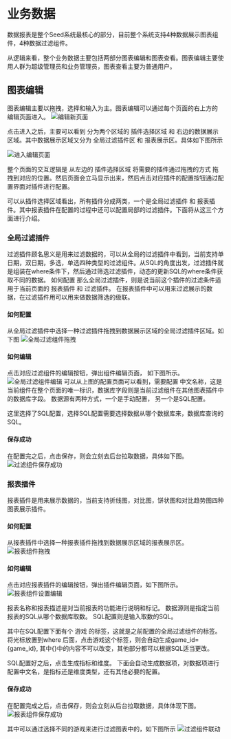 # 业务数据
数据报表是整个Seed系统最核心的部分，目前整个系统支持4种数据展示图表组件，4种数据过滤组件。

从逻辑来看，整个业务数据主要包括两部分图表编辑和图表查看。图表编辑主要使用人群为超级管理员和业务管理员，图表查看主要为普通用户。

## 图表编辑
图表编辑主要以拖拽，选择和输入为主。图表编辑可以通过每个页面的右上方的 编辑页面进入。
![编辑新页面](图表编辑/编辑新页面.png)

点击进入之后，主要可以看到 分为两个区域的 插件选择区域 和 右边的数据展示区域。其中数据展示区域又分为 全局过滤插件区 和 报表展示区。具体如下图所示

![进入编辑页面](图表编辑/进入编辑页面.png)

整个页面的交互逻辑是 从左边的 插件选择区域 将需要的插件通过拖拽的方式 拖拽到对应的位置。然后页面会立马显示出来，然后点击对应插件的配置按钮通过配置界面对插件进行配置。

可以从插件选择区域看出，所有插件分成两类，一个是全局过滤插件 和 报表插件。其中报表插件在配置的过程中还可以配置局部的过滤插件。下面将从这三个方面进行介绍。

### 全局过滤插件
过滤插件顾名思义是用来过滤数据的，可以从全局的过滤插件中看到，当前支持单日期，双日期，多选，单选四种类型的过滤组件。从SQL的角度出发，过滤插件就是组装在where条件下，然后通过筛选过滤插件，动态的更新SQL的where条件获取不同的数据。
如何配置
那么全局过滤插件，则是说当前这个插件的过滤条件适用于当前页面的 报表插件 和 过滤插件。 在报表插件中可以用来过滤展示的数据，在过滤插件用可以用来做数据筛选的级联。

#### 如何配置
从全局过滤插件中选择一种过滤插件拖拽到数据展示区域的全局过滤插件区域。如下图
![全局过滤组件拖拽](图表编辑/全局过滤组件拖拽.png)

#### 如何编辑
点击对应过滤组件的编辑按钮，弹出组件编辑页面， 如下图所示。
![全局过滤组件编辑](图表编辑/编辑全局过滤组件.png)
可以从上图的配置页面可以看到，需要配置 中文名称，这是当前组件在整个页面的唯一标识，数据库字段则是当前过滤组件在其他图表插件中的数据库字段。 数据源有两种方式，一个是手动配置， 另一个是SQL配置。

这里选择了SQL配置，选择SQL配置需要选择数据从哪个数据库来，数据库查询的SQL。

#### 保存成功
在配置完之后，点击保存，则会立刻去后台拉取数据，具体如下图。
![过滤组件保存成功](图表编辑/过滤组件保存成功.png)

### 报表插件
报表插件是用来展示数据的，当前支持折线图，对比图，饼状图和对比趋势图四种图表展示插件。

#### 如何配置
从报表插件中选择一种报表插件拖拽到数据展示区域的报表展示区。
![报表组件拖拽](图表编辑/报表组件拖拽成功.png)

#### 如何编辑
点击对应报表插件的编辑按钮，弹出插件编辑页面，如下图所示。
![报表组件设置编辑](图表编辑/报表组件设置编辑.png)

报表名称和报表描述是对当前报表的功能进行说明和标记。
数据源则是指定当前报表的SQL从哪个数据库取数。
SQL配置则是输入取数的SQL。

其中在SQL配置下面有个 游戏 的标签，这就是之前配置的全局过滤组件的标签。将光标放置到where 后面，点击游戏这个标签，则会自动生成game_id={game_id}, 其中{}中的内容不可以改变，其他部分都可以根据SQL适当更改。

SQL配置好之后，点击生成指标和维度。
下面会自动生成数据项，对数据项进行配置中文名，是指标还是维度类型，还有其他必要的配置。

#### 保存成功
在配置完成之后，点击保存，则会立刻从后台拉取数据，具体体现下图。
![报表组件保存成功](图表编辑/报表组件保存成功.png)

其中可以通过选择不同的游戏来进行过滤图表中的，如下图所示
![过滤组件联动](图表编辑/过滤组建联动.png)
